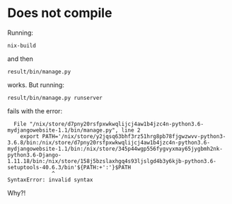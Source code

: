 # Does not compile

Running:

    nix-build

and then

    result/bin/manage.py
    
works. But running:

    result/bin/manage.py runserver
    
fails with the error:

```
  File "/nix/store/d7pny20rsfpxwkwqlijcj4aw1b4jzc4n-python3.6-mydjangowebsite-1.1/bin/manage.py", line 2
    export PATH='/nix/store/y2jqsq63bhf3rz51hrg8pb78fjgwzwvv-python3-3.6.8/bin:/nix/store/d7pny20rsfpxwkwqlijcj4aw1b4jzc4n-python3.6-mydjangowebsite-1.1/bin:/nix/store/345p44wgp556fygvyxmay65jygbmh2nk-python3.6-Django-1.11.18/bin:/nix/store/158j5bzslaxhgq4s93ljslgd4b3y6kjb-python3.6-setuptools-40.6.3/bin'${PATH:+':'}$PATH
              ^
SyntaxError: invalid syntax
```


Why?!


